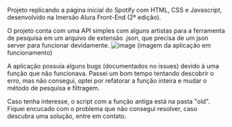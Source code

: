 Projeto replicando a página inicial do Spotify com HTML, CSS e Javascript, desenvolvido na Imersão Alura Front-End (2º edição).

O projeto conta com uma API simples com alguns artistas para a ferramenta de pesquisa em um arquivo de extensão .json, que precisa de um json server para funcionar devidamente.
![image](https://github.com/user-attachments/assets/dd009edc-e0e6-4961-a4e1-5538ab4a5d6a)
(imagem da aplicação em funcionamento)

A aplicação possuía alguns bugs (documentados no issues) devido à uma função que não funcionava. Passei um bom tempo tentando descobrir o erro, mas não consegui, optei por refatorar a função inteira e mudar o método de pesquisa e filtragem.

Caso tenha interesse, o script com a função antiga está na pasta "old". Fiquei encucado com o problema que não consegui resolver, caso descubra uma solução, entre em contato.
